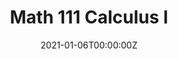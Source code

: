 ---
# Course title, summary, and position.
title: Math 111 Calculus I
linktitle: Math 111 
summary: TA
weight: 111

# Page metadata.
date: "2021-01-06T00:00:00Z"
lastmod: ""
draft: false  # Is this a draft? true/false
toc: true  # Show table of contents? true/false
type: book  # Do not modify.
tags: 
- teaching

---